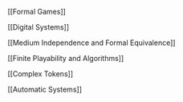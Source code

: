 [[Formal Games]]

[[Digital Systems]]

[[Medium Independence and Formal Equivalence]]

[[Finite Playability and Algorithms]]

[[Complex Tokens]]

[[Automatic Systems]]
